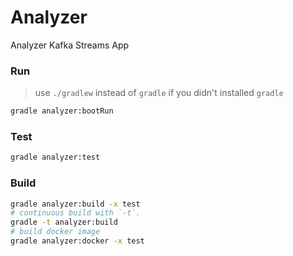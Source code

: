 Analyzer
========
Analyzer Kafka Streams App

### Run
> use `./gradlew` instead of `gradle` if you didn't installed `gradle`
```bash
gradle analyzer:bootRun
```
### Test
```bash
gradle analyzer:test
```
### Build
```bash
gradle analyzer:build -x test 
# continuous build with `-t`. 
gradle -t analyzer:build
# build docker image
gradle analyzer:docker -x test 
```
 

